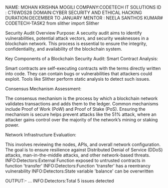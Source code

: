 NAME: MOHAN KRISHNA MOGILI
COMPANY:CODETECH IT SOLUTIONS
ID : CT6WDS28 
DOMAIN:CYBER SECURITY AND ETHICAL HACKING
DURATION:DECEMBER TO JANUARY 
MENTOR : NEELA SANTHOS KUMAR# CODETECH-TASK2
from slither import Slither

Security Audit Overview
Purpose: A security audit aims to identify vulnerabilities, potential attack vectors, and security weaknesses in a blockchain network. This process is essential to ensure the integrity, confidentiality, and availability of the blockchain system.

Key Components of a Blockchain Security Audit:
Smart Contract Analysis:

Smart contracts are self-executing contracts with the terms directly written into code. They can contain bugs or vulnerabilities that attackers could exploit. Tools like Slither perform static analysis to detect such issues.

Consensus Mechanism Assessment:

The consensus mechanism is the process by which a blockchain network validates transactions and adds them to the ledger. Common mechanisms include Proof of Work (PoW) and Proof of Stake (PoS). Ensuring the mechanism is secure helps prevent attacks like the 51% attack, where an attacker gains control over the majority of the network’s mining or staking power.

Network Infrastructure Evaluation:

This involves reviewing the nodes, APIs, and overall network configuration. The goal is to ensure resilience against Distributed Denial of Service (DDoS) attacks, man-in-the-middle attacks, and other network-based threats.
INFO:Detectors:External Function exposed to untrusted contracts in function 'transfer'
INFO:Detectors:Function 'transfer' has a reentrancy vulnerability
INFO:Detectors:State variable 'balance' can be overwritten

OUTPUT:-
...
INFO:Detectors:Total 5 issues detected
